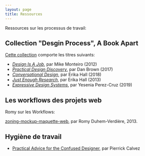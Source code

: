 ```yaml
---
layout: page
title: Ressources
---
```


Ressources sur les processus de travail:

## Collection "Desgin Process", A Book Apart

[Cette collection](https://abookapart.com/collections/design-process) comporte les titres suivants:

- *[Design Is A Job](https://abookapart.com/products/design-is-a-job)*, par Mike Monteiro (2012)
- *[Practical Design Discovery](https://abookapart.com/products/practical-design-discovery)*, par Dan Brown (2017)
- *[Conversational Design](https://abookapart.com/products/conversational-design)*, par Erika Hall (2018)
- *[Just Enough Research](https://abookapart.com/products/just-enough-research)*, par Erika Hall (2013)
- *[Expressive Design Systems](https://abookapart.com/products/expressive-design-systems)*, par Yesenia Perez-Cruz (2019)

## Les workflows des projets web

Romy sur les Workflows:

[zoning-mockup-maquette-web](http://romy.tetue.net/zoning-mockup-maquette-web), par Romy Duhem-Verdière, 2013.



## Hygiène de travail

- [Practical Advice for the Confused Designer](http://pierrickcalvez.com/journal/practical-advice-for-the-confused-designer), par Pierrick Calvez
